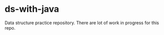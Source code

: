 # ds-with-java
Data structure practice repository. There are lot of work in progress for this repo.
